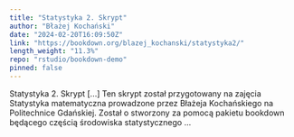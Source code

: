 ```yaml
---
title: "Statystyka 2. Skrypt"
author: "Błażej Kochański"
date: "2024-02-20T16:09:50Z"
link: "https://bookdown.org/blazej_kochanski/statystyka2/"
length_weight: "11.3%"
repo: "rstudio/bookdown-demo"
pinned: false
---
```


Statystyka 2. Skrypt [...] Ten skrypt został przygotowany na zajęcia Statystyka matematyczna prowadzone przez Błażeja Kochańskiego na Politechnice Gdańskiej. Został o stworzony za pomocą pakietu bookdown będącego częścią środowiska statystycznego ...
